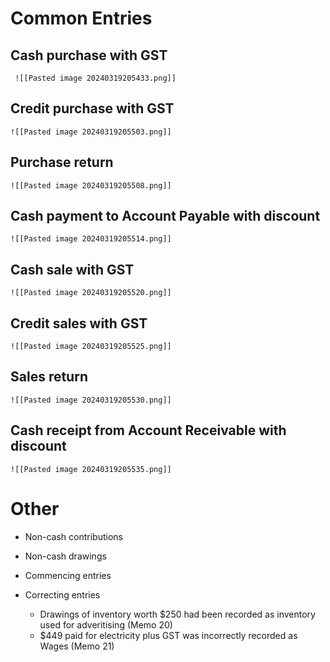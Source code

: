 # Common Entries
## Cash purchase with GST
	 ![[Pasted image 20240319205433.png]]
## Credit purchase with GST
	![[Pasted image 20240319205503.png]]
## Purchase return
	![[Pasted image 20240319205508.png]]
## Cash payment to Account Payable with discount
	![[Pasted image 20240319205514.png]]
## Cash sale with GST
	![[Pasted image 20240319205520.png]]
## Credit sales with GST
	![[Pasted image 20240319205525.png]]
## Sales return
	![[Pasted image 20240319205530.png]]
## Cash receipt from Account Receivable with discount
	![[Pasted image 20240319205535.png]]

# Other

- Non-cash contributions

- Non-cash drawings

- Commencing entries

- Correcting entries
    
    - Drawings of inventory worth $250 had been recorded as inventory used for adveritising (Memo 20)
    - $449 paid for electricity plus GST was incorrectly recorded as Wages (Memo 21)


